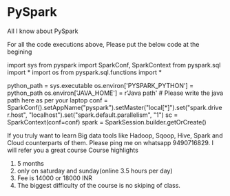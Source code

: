 # PySpark
All I know about PySpark

For all the code executions above, Please put the below code at the begining

import sys
from pyspark import SparkConf, SparkContext
from pyspark.sql import *
import os
from pyspark.sql.functions import *

python_path = sys.executable
os.environ['PYSPARK_PYTHON'] = python_path
os.environ['JAVA_HOME'] = r'Java path' # Please write the java path here as per your laptop
conf = SparkConf().setAppName("pyspark").setMaster("local[*]").set("spark.driver.host", "localhost").set("spark.default.parallelism", "1")
sc = SparkContext(conf=conf)
spark = SparkSession.builder.getOrCreate()

If you truly want to learn Big data tools like Hadoop, Sqoop, Hive, Spark and Cloud counterparts of them. Please ping me on whatsapp 9490716829. I will refer you a great course
Course highlights
1. 5 months
2. only on saturday and sunday(online 3.5 hours per day)
3. Fee is 14000 or 18000 INR
4. The biggest difficulty of the course is no skiping of class.
